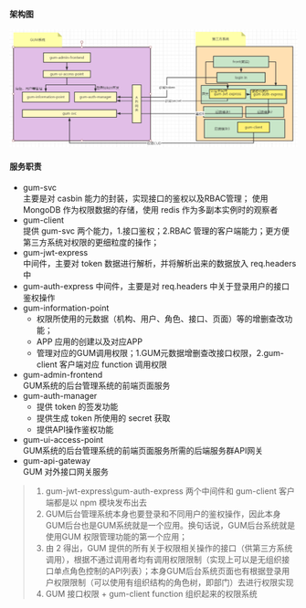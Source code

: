 #### 架构图
![架构图](../image/gum架构.png)

#### 服务职责
- gum-svc  
主要是对 casbin 能力的封装，实现接口的鉴权以及RBAC管理；
使用 MongoDB 作为权限数据的存储，使用 redis 作为多副本实例时的观察者 
- gum-client  
提供 gum-svc 两个能力，1.接口鉴权；2.RBAC 管理的客户端能力；更方便第三方系统对权限的更细粒度的操作；
- gum-jwt-express  
中间件，主要对 token 数据进行解析，并将解析出来的数据放入 req.headers 中 
- gum-auth-express
中间件，主要是对 req.headers 中关于登录用户的接口鉴权操作
- gum-information-point  
    * 权限所使用的元数据（机构、用户、角色、接口、页面）等的增删查改功能；
    * APP 应用的创建以及对应APP
    * 管理对应的GUM调用权限；1.GUM元数据增删查改接口权限，2.gum-client 客户端对应 function 调用权限 
- gum-admin-frontend    
GUM系统的后台管理系统的前端页面服务
- gum-auth-manager  
    - 提供 token 的签发功能
    - 提供生成 token 所使用的 secret 获取
    - 提供API操作鉴权功能
- gum-ui-access-point  
GUM系统的后台管理系统的前端页面服务所需的后端服务群API网关
- gum-api-gateway  
GUM 对外接口网关服务

> 1. gum-jwt-express\gum-auth-express 两个中间件和 gum-client 客户端都是以 npm 模块发布出去
> 2. GUM后台管理系统本身也要登录和不同用户的鉴权操作，因此本身GUM后台也是GUM系统就是一个应用。换句话说，GUM后台系统就是使用GUM 权限管理功能的第一个应用；
> 3. 由 2 得出，GUM 提供的所有关于权限相关操作的接口（供第三方系统调用），根据不通过调用者均有调用权限限制（实现上可以是无组织接口单点角色控制的API列表）；本身GUM后台系统页面也有根据登录用户权限限制（可以使用有组织结构的角色树，即部门）去进行权限实现
> 4. GUM 接口权限 + gum-client function 组织起来的权限系统